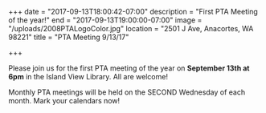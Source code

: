 +++
date = "2017-09-13T18:00:42-07:00"
description = "First PTA Meeting of the year!"
end = "2017-09-13T19:00:00-07:00"
image = "/uploads/2008PTALogoColor.jpg"
location = "2501 J Ave, Anacortes, WA 98221"
title = "PTA Meeting  9/13/17"

+++


Please join us for the first PTA meeting of the year on **September 13th at 6pm** in the Island View Library. All are welcome!

Monthly PTA meetings will be held on the SECOND Wednesday of each month. Mark your calendars now!